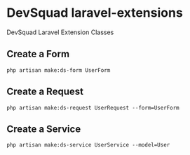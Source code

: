 # DevSquad laravel-extensions
DevSquad Laravel Extension Classes

## Create a Form
```
php artisan make:ds-form UserForm
```

## Create a Request
```
php artisan make:ds-request UserRequest --form=UserForm
```

## Create a Service
```
php artisan make:ds-service UserService --model=User
```
